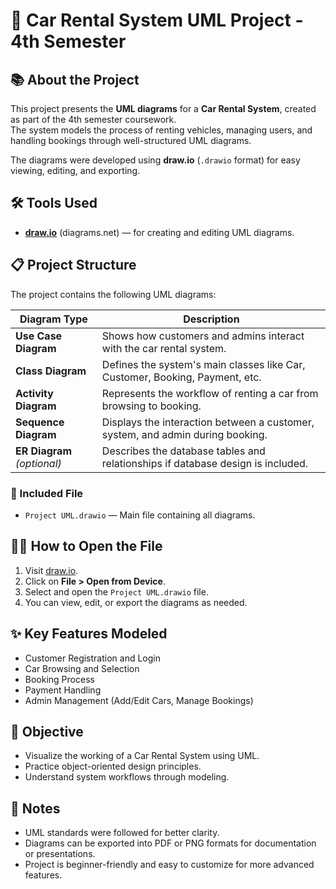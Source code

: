# 🚗 Car Rental System UML Project - 4th Semester

## 📚 About the Project

This project presents the **UML diagrams** for a **Car Rental System**, created as part of the 4th semester coursework.  
The system models the process of renting vehicles, managing users, and handling bookings through well-structured UML diagrams.

The diagrams were developed using **draw.io** (`.drawio` format) for easy viewing, editing, and exporting.

## 🛠️ Tools Used

- [**draw.io**](https://app.diagrams.net/) (diagrams.net) — for creating and editing UML diagrams.

## 📋 Project Structure

The project contains the following UML diagrams:

| Diagram Type        | Description |
|---------------------|-------------|
| **Use Case Diagram** | Shows how customers and admins interact with the car rental system. |
| **Class Diagram**    | Defines the system's main classes like Car, Customer, Booking, Payment, etc. |
| **Activity Diagram** | Represents the workflow of renting a car from browsing to booking. |
| **Sequence Diagram** | Displays the interaction between a customer, system, and admin during booking. |
| **ER Diagram** *(optional)* | Describes the database tables and relationships if database design is included. |

### 📄 Included File

- `Project UML.drawio` — Main file containing all diagrams.

## 🧑‍💻 How to Open the File

1. Visit [draw.io](https://app.diagrams.net/).
2. Click on **File > Open from Device**.
3. Select and open the `Project UML.drawio` file.
4. You can view, edit, or export the diagrams as needed.

## ✨ Key Features Modeled

- Customer Registration and Login
- Car Browsing and Selection
- Booking Process
- Payment Handling
- Admin Management (Add/Edit Cars, Manage Bookings)

## 🎯 Objective

- Visualize the working of a Car Rental System using UML.
- Practice object-oriented design principles.
- Understand system workflows through modeling.

## 📝 Notes

- UML standards were followed for better clarity.
- Diagrams can be exported into PDF or PNG formats for documentation or presentations.
- Project is beginner-friendly and easy to customize for more advanced features.

